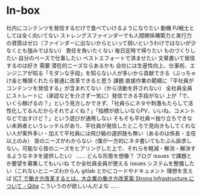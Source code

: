 # In-box
社内にコンテンツを発信するだけで食べていけるようになりたい
動機
  PJ戦士としては全く向いてない
  ストレングスファインダーでも人間関係構築力と実行力の資質はゼロ（ファインダーに出ないからといって弱いというわけではないが少なくとも強みではない）
  責任を負いたくない
  毎日定時で帰りたい
  ものづくりしたい
  自分のペースで仕事したい
  ベストエフォートで済ませたい
  文章書いて発信するのは好き
需要
  潜在的ニーズならあるかも
  会社には生産性向上、仕事術、エンジニアが知る「モダンな手段」を知らない人が多いから貢献できる（ぶっちゃけ金と権限くれたら普通に改革できると思う
課題
  直接作業の範疇に「平社員がコンテンツを発信する」が含まれてない（から活動を許されない）
  全社員全員にストレートに（承認などを介さず一気に）発信できる手段がない
  上が「で、いくら稼げるの？」という見方しかできず、「社員らにネタや刺激もたらして活性化してるんだからそれでよくね？」「指標が欲しいならPV、いいね、コメントなどで出すけど？」という遊びが通用しない
  そもそも平社員＝独り立ちできない未熟者というレッテルがあり、平社員が発信したところで見向きもしてくれない人が案外多い・加えて平社員には飛び級の選択肢も無い（あるのは係長・主任以上のみ）
  皆のニーズがわからない（僕が一方的にネタ書いてもたぶん訴求しない。可能なら皆のニーズをヒアリングした上で、それらを軽減・解消・解決するようなネタを提供したい）
  ……
どんな形態を想像？
  ブログ
  issues で課題とか要望を募集してもいいね
  てか全社員全員が使える issues システムを整備したい（これないとニーズわからん
  gitlab とかにコードやドキュメント
  理想を言えば [ICT で働き方改革するとは。大企業の働き方改革案 Strong Infrastructure について - Qiita](https://qiita.com/sta/items/fa19c15a23b57166761c) こういうのが欲しいんだよな
……


